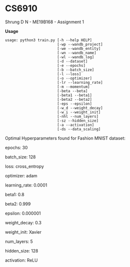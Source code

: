 # CS6910
Shrung D N - ME19B168 - Assignment 1

**Usage**
```
usage: python3 train.py [-h --help HELP] 
                        [-wp --wandb_project]
                        [-we --wandb_entity]
                        [-wn --wandb_name]
                        [-wl --wandb_log]
                        [-d --dataset]
                        [-e --epochs]
                        [-b --batch_size]
                        [-l --loss]
                        [-o --optimizer]
                        [-lr --learning_rate]
                        [-m --momentum]
                        [-beta --beta]
                        [-beta1 --beta1]
                        [-beta2 --beta2]
                        [-eps --epsilon]
                        [-w_d --weight_decay]
                        [-w_i --weight_init]
                        [-nhl --num_layers]
                        [-sz --hidden_size]
                        [-a --activation]
                        [-ds --data_scaling]             	
```

Optimal Hyperparameters found for Fashion MNIST dataset:

epochs: 30

batch_size: 128

loss: cross_entropy

optimizer: adam

learning_rate: 0.0001

beta1: 0.8

beta2: 0.999

epsilon: 0.000001

weight_decay: 0.3

weight_init: Xavier 

num_layers: 5

hidden_size: 128

activation: ReLU
